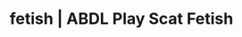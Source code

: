 ---
categories:
- Slow Burn
- ASMR Porn
- Spiritual Kink
- Digital Dominance
- Sensual Cosplay
image: /assets/images/1747714125034.jpg
layout: post
schema:
  description: Premium adult content featuring ABDL Play, Scat Fetish. High-quality
    visuals with erotic themes.
  keywords:
  - ABDL Play
  - Gothic Erotica
  - Erotic Audiobooks
  - POV Erotica
  - Self-Pleasure
  - E-Girl Erotica
  - Scat Fetish
  name: 1747714125034 | ABDL Play Scat Fetish
  type: VisualArtwork
seo:
  description: Featured content with high-quality Scat Fetish, ABDL Play. HD images
    available.
  keywords: Scat Fetish, ABDL Play
  og_image: /assets/images/1747714125034.jpg
  schema_type: VisualArtwork
tags:
- '#fetish'
- ABDL Play
- Scat Fetish
title: fetish | ABDL Play Scat Fetish
---